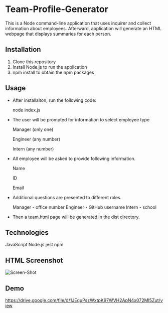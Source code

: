 # Team-Profile-Generator

This is a Node command-line application that uses inquirer and collect information about employees. Afterward, application will generate an HTML webpage that displays summaries for each person.

## Installation
1. Clone this repository
2. Install Node.js to run the application
3. npm install to obtain the npm packages

## Usage
- After installaiton, run the following code:

     node index.js

- The user will be prompted for information to select employee type

   Manager (only one)

   Engineer (any number)

   Intern (any number)

- All employee will be asked to provide following information. 

   Name

   ID
   
   Email

- Additional questions are presented to different roles. 

   Manager - office number
   Engineer - GitHub username
   Intern - school

- Then a team.html page will be generated in the dist directory.

## Technologies
 JavaScript
 Node.js
 jest
 npm

## HTML Screenshot
![Screen-Shot](https://user-images.githubusercontent.com/30817557/126135590-9eb67ba4-177a-4fe6-be78-52b0364b2c93.png)


## Demo
https://drive.google.com/file/d/1JEquPszWxtpK97WVH2ApN4x072MI5Zut/view